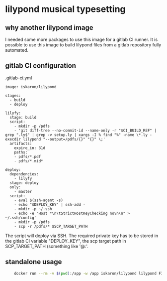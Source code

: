 # lilypond musical typesetting

## why another lilypond image

I needed some more packages to use this image for a gitlab CI runner. It is possible
to use this image to build lilypond files from a gitlab repository fully automated.

## gitlab CI configuration

.gitlab-ci.yml

```
image: iskaron/lilypond

stages:
  - build
  - deploy

lilyfy:
  stage: build
  script:
    - mkdir -p /pdfs
    - 'git diff-tree --no-commit-id --name-only -r "$CI_BUILD_REF" | grep ".ly$" | grep -v setup.ly | xargs -I % find "%" -name \*.ly -execdir lilypond "--output=/pdfs/{}" "{}" \;'
  artifacts:
    expire_in: 31d
    paths:
    - pdfs/*.pdf
    - pdfs/*.mid*

deploy:
  dependencies:
    - lilyfy
  stage: deploy
  only:
    - master
  script:
    - eval $(ssh-agent -s)
    - echo "$DEPLOY_KEY" | ssh-add -
    - mkdir -p ~/.ssh
    - echo -e "Host *\n\tStrictHostKeyChecking no\n\n" > ~/.ssh/config'
    - mkdir -p /pdfs
    - scp -r /pdfs/* $SCP_TARGET_PATH
```

The script will deploy via SSH. The required private key has to be stored in the gitlab CI variable "DEPLOY_KEY", the scp target path in SCP_TARGET_PATH (something
like '<user>@<host>:<path>'.

## standalone usage

```bash
    docker run --rm -v $(pwd):/app -w /app iskaron/lilypond lilypond FILE
```
